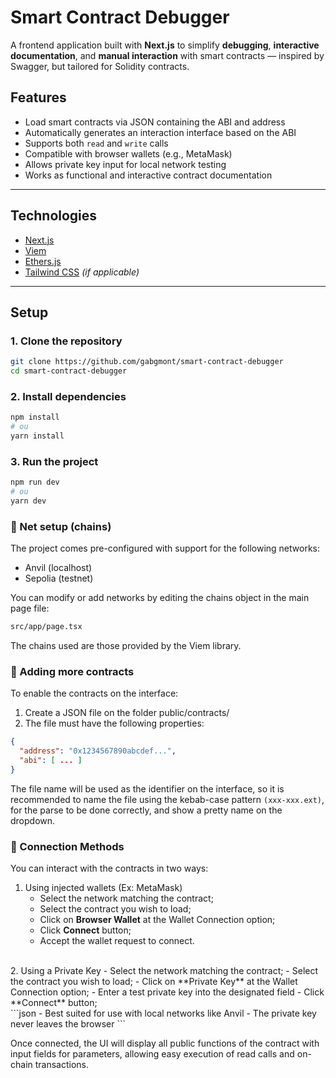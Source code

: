 # Smart Contract Debugger

A frontend application built with **Next.js** to simplify **debugging**, **interactive documentation**, and **manual interaction** with smart contracts — inspired by Swagger, but tailored for Solidity contracts.

## Features

- Load smart contracts via JSON containing the ABI and address
- Automatically generates an interaction interface based on the ABI
- Supports both `read` and `write` calls
- Compatible with browser wallets (e.g., MetaMask)
- Allows private key input for local network testing
- Works as functional and interactive contract documentation

---

## Technologies

- [Next.js](https://nextjs.org/)
- [Viem](https://viem.sh/)
- [Ethers.js](https://docs.ethers.org/)
- [Tailwind CSS](https://tailwindcss.com/) *(if applicable)*

---

## Setup

### 1. Clone the repository

```bash
git clone https://github.com/gabgmont/smart-contract-debugger
cd smart-contract-debugger
```

### 2. Install dependencies

```bash
npm install
# ou
yarn install
```

### 3. Run the project

```bash
npm run dev
# ou
yarn dev
```

### 🔗 Net setup (chains)
The project comes pre-configured with support for the following networks:

- Anvil (localhost)
- Sepolia (testnet)

You can modify or add networks by editing the chains object in the main page file:

```bash
src/app/page.tsx
```

The chains used are those provided by the Viem library.

### 📄 Adding more contracts
To enable the contracts on the interface:

1. Create a JSON file on the folder public/contracts/
2. The file  must have the following properties:

```json
{
  "address": "0x1234567890abcdef...",
  "abi": [ ... ]
}
```
The file name will be used as the identifier on the interface, so it is recommended to name the file using the kebab-case pattern `(xxx-xxx.ext)`, for the parse to be done correctly, and show a pretty name on the dropdown.

### 🔐 Connection Methods
You can interact with the contracts in two ways:

1. Using injected wallets (Ex: MetaMask)
    - Select the network matching the contract;
    - Select the contract you wish to load;
    - Click on **Browser Wallet** at the Wallet Connection option;
    - Click **Connect** button;
    - Accept the wallet request to connect.
<br>
2. Using a Private Key
    - Select the network matching the contract;
    - Select the contract you wish to load;
    - Click on **Private Key** at the Wallet Connection option;
    - Enter a test private key into the designated field
    - Click **Connect** button;
<br>    
    ```json
    - Best suited for use with local networks like Anvil 
    - The private key never leaves the browser
    ```

Once connected, the UI will display all public functions of the contract with input fields for parameters, allowing easy execution of read calls and on-chain transactions.